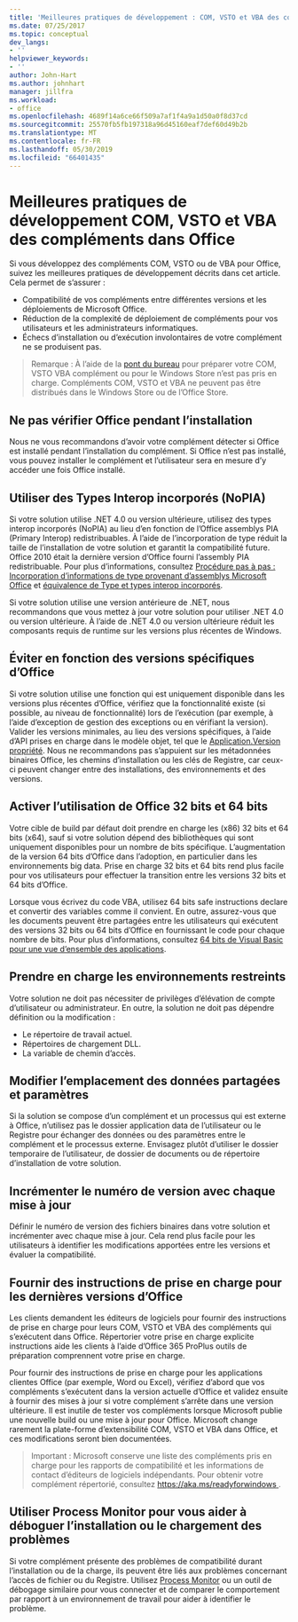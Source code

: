 ```yaml
---
title: 'Meilleures pratiques de développement : COM, VSTO et VBA des compléments dans Office'
ms.date: 07/25/2017
ms.topic: conceptual
dev_langs:
- ''
helpviewer_keywords:
- ''
author: John-Hart
ms.author: johnhart
manager: jillfra
ms.workload:
- office
ms.openlocfilehash: 4689f14a6ce66f509a7af1f4a9a1d50a0f8d37cd
ms.sourcegitcommit: 25570fb5fb197318a96d45160eaf7def60d49b2b
ms.translationtype: MT
ms.contentlocale: fr-FR
ms.lasthandoff: 05/30/2019
ms.locfileid: "66401435"
---
```

# <a name="development-best-practices-for-com-vsto-and-vba-add-ins-in-office"></a>Meilleures pratiques de développement COM, VSTO et VBA des compléments dans Office
  Si vous développez des compléments COM, VSTO ou de VBA pour Office, suivez les meilleures pratiques de développement décrits dans cet article.   Cela permet de s’assurer :

- Compatibilité de vos compléments entre différentes versions et les déploiements de Microsoft Office.
- Réduction de la complexité de déploiement de compléments pour vos utilisateurs et les administrateurs informatiques.
- Échecs d’installation ou d’exécution involontaires de votre complément ne se produisent pas.

>Remarque : À l’aide de la [pont du bureau](/windows/uwp/porting/desktop-to-uwp-root) pour préparer votre COM, VSTO VBA complément ou pour le Windows Store n’est pas pris en charge. Compléments COM, VSTO et VBA ne peuvent pas être distribués dans le Windows Store ou de l’Office Store.

## <a name="do-not-check-for-office-during-installation"></a>Ne pas vérifier Office pendant l’installation
 Nous ne vous recommandons d’avoir votre complément détecter si Office est installé pendant l’installation du complément. Si Office n’est pas installé, vous pouvez installer le complément et l’utilisateur sera en mesure d’y accéder une fois Office installé.

## <a name="use-embedded-interop-types-nopia"></a>Utiliser des Types Interop incorporés (NoPIA)
Si votre solution utilise .NET 4.0 ou version ultérieure, utilisez des types interop incorporés (NoPIA) au lieu d’en fonction de l’Office assemblys PIA (Primary Interop) redistribuables. À l’aide de l’incorporation de type réduit la taille de l’installation de votre solution et garantit la compatibilité future. Office 2010 était la dernière version d’Office fourni l’assembly PIA redistribuable. Pour plus d’informations, consultez [Procédure pas à pas : Incorporation d’informations de type provenant d’assemblys Microsoft Office](https://msdn.microsoft.com/library/ee317478.aspx) et [équivalence de Type et types interop incorporés](/windows/uwp/porting/desktop-to-uwp-root).

Si votre solution utilise une version antérieure de .NET, nous recommandons que vous mettez à jour votre solution pour utiliser .NET 4.0 ou version ultérieure. À l’aide de .NET 4.0 ou version ultérieure réduit les composants requis de runtime sur les versions plus récentes de Windows.

## <a name="avoid-depending-on-specific-office-versions"></a>Éviter en fonction des versions spécifiques d’Office
Si votre solution utilise une fonction qui est uniquement disponible dans les versions plus récentes d’Office, vérifiez que la fonctionnalité existe (si possible, au niveau de fonctionnalité) lors de l’exécution (par exemple, à l’aide d’exception de gestion des exceptions ou en vérifiant la version). Valider les versions minimales, au lieu des versions spécifiques, à l’aide d’API prises en charge dans le modèle objet, tel que le [Application.Version propriété](<xref:Microsoft.Office.Interop.Excel._Application.Version%2A>). Nous ne recommandons pas s’appuient sur les métadonnées binaires Office, les chemins d’installation ou les clés de Registre, car ceux-ci peuvent changer entre des installations, des environnements et des versions.

## <a name="enable-both-32-bit-and-64-bit-office-usage"></a>Activer l’utilisation de Office 32 bits et 64 bits
Votre cible de build par défaut doit prendre en charge les (x86) 32 bits et 64 bits (x64), sauf si votre solution dépend des bibliothèques qui sont uniquement disponibles pour un nombre de bits spécifique. L’augmentation de la version 64 bits d’Office dans l’adoption, en particulier dans les environnements big data. Prise en charge 32 bits et 64 bits rend plus facile pour vos utilisateurs pour effectuer la transition entre les versions 32 bits et 64 bits d’Office.

Lorsque vous écrivez du code VBA, utilisez 64 bits safe instructions declare et convertir des variables comme il convient. En outre, assurez-vous que les documents peuvent être partagées entre les utilisateurs qui exécutent des versions 32 bits ou 64 bits d’Office en fournissant le code pour chaque nombre de bits. Pour plus d’informations, consultez [64 bits de Visual Basic pour une vue d’ensemble des applications](/office/vba/Language/Concepts/Getting-Started/64-bit-visual-basic-for-applications-overview).

## <a name="support-restricted-environments"></a>Prendre en charge les environnements restreints
Votre solution ne doit pas nécessiter de privilèges d’élévation de compte d’utilisateur ou administrateur. En outre, la solution ne doit pas dépendre définition ou la modification :

- Le répertoire de travail actuel.
- Répertoires de chargement DLL.
- La variable de chemin d’accès.

## <a name="change-the-save-location-of-shared-data-and-settings"></a>Modifier l’emplacement des données partagées et paramètres
Si la solution se compose d’un complément et un processus qui est externe à Office, n’utilisez pas le dossier application data de l’utilisateur ou le Registre pour échanger des données ou des paramètres entre le complément et le processus externe. Envisagez plutôt d’utiliser le dossier temporaire de l’utilisateur, de dossier de documents ou de répertoire d’installation de votre solution.

## <a name="increment-the-version-number-with-each-update"></a>Incrémenter le numéro de version avec chaque mise à jour
Définir le numéro de version des fichiers binaires dans votre solution et incrémenter avec chaque mise à jour. Cela rend plus facile pour les utilisateurs à identifier les modifications apportées entre les versions et évaluer la compatibilité.

## <a name="provide-support-statements-for-the-latest-versions-of-office"></a>Fournir des instructions de prise en charge pour les dernières versions d’Office
Les clients demandent les éditeurs de logiciels pour fournir des instructions de prise en charge pour leurs COM, VSTO et VBA des compléments qui s’exécutent dans Office. Répertorier votre prise en charge explicite instructions aide les clients à l’aide d’Office 365 ProPlus outils de préparation comprennent votre prise en charge.

Pour fournir des instructions de prise en charge pour les applications clientes Office (par exemple, Word ou Excel), vérifiez d’abord que vos compléments s’exécutent dans la version actuelle d’Office et validez ensuite à fournir des mises à jour si votre complément s’arrête dans une version ultérieure. Il est inutile de tester vos compléments lorsque Microsoft publie une nouvelle build ou une mise à jour pour Office. Microsoft change rarement la plate-forme d’extensibilité COM, VSTO et VBA dans Office, et ces modifications seront bien documentées.

>Important : Microsoft conserve une liste des compléments pris en charge pour les rapports de compatibilité et les informations de contact d’éditeurs de logiciels indépendants. Pour obtenir votre complément répertorié, consultez [ https://aka.ms/readyforwindows ](https://aka.ms/readyforwindows).

## <a name="use-process-monitor-to-help-debug-installation-or-loading-issues"></a>Utiliser Process Monitor pour vous aider à déboguer l’installation ou le chargement des problèmes
Si votre complément présente des problèmes de compatibilité durant l’installation ou de la charge, ils peuvent être liés aux problèmes concernant l’accès de fichier ou du Registre. Utilisez [Process Monitor](/sysinternals/downloads/procmon) ou un outil de débogage similaire pour vous connecter et de comparer le comportement par rapport à un environnement de travail pour aider à identifier le problème.
